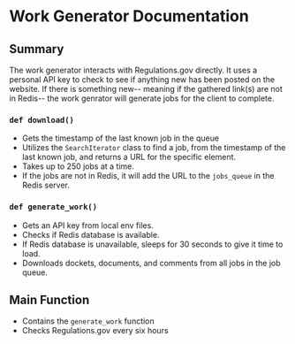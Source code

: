 # Work Generator Documentation

## Summary
The work generator interacts with Regulations.gov directly. It uses a personal API key to check to see if anything new has been posted on the website. If there is something new-- meaning if the gathered link(s) are not in Redis-- the work genrator will generate jobs for the client to complete.

### `def download()`
* Gets the timestamp of the last known job in the queue
* Utilizes the `SearchIterator` class to find a job, from the timestamp of the last known job, and returns a URL for the specific element.
* Takes up to 250 jobs at a time.
* If the jobs are not in Redis, it will add the URL to the `jobs_queue` in the Redis server.

### `def generate_work()`
* Gets an API key from local env files.
* Checks if Redis database is available.
* If Redis database is unavailable, sleeps for 30 seconds to give it time to load.
* Downloads dockets, documents, and comments from all jobs in the job queue.

## Main Function
* Contains the `generate_work` function
* Checks Regulations.gov every six hours